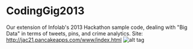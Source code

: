 CodingGig2013
=============

Our extension of Infolab's 2013 Hackathon sample code, dealing with "Big Data" in terms of tweets, pins, and crime analytics. Site: http://jac21.pancakeapps.com/www/index.html
![alt tag](http://i.imgur.com/sgUj1gQ.png)
